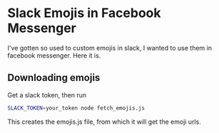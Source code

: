 # Slack Emojis in Facebook Messenger

I've gotten so used to custom emojis in slack, I wanted to use them in facebook messenger. Here it is.

## Downloading emojis

Get a slack token, then run
```bash
SLACK_TOKEN=your_token node fetch_emojis.js 
```

This creates the emojis.js file, from which it will get the emoji urls.
